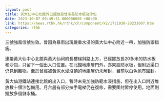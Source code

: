 ```yaml
---
layout: post
title: 黃大仙中心北館外已擺放逾廿米長防水板及沙包
date: 2023-10-07 09:49:31.000000000 +08:00
link: https://news.rthk.hk/rthk/ch/component/k2/1721930-20231007.htm
categories: rthk
---
```


三號強風信號生效。曾因為暴雨出現嚴重水浸的黃大仙中心附近一帶，加強防禦措施。

連接黃大仙中心北館與黃大仙祠的長樓梯斜路上方，已經擺放長20多米的防水板和沙包，只留下一個出入口位置。在北館地庫層門外，亦架設防水板，但附近渠口仍見到雜物。至於曾經被黃泥水浸沒頂的地庫層仍未解封，目前以白色帆布圍封。

黃大仙港鐵站連接北館的出入口，暫時未見加強防範水浸措施，但在出入口附近堆放數十個沙包備用。月台層有部分扶手電梯仍在復修，需要圍封暫停使用，地面則擺放多個儲水桶。
